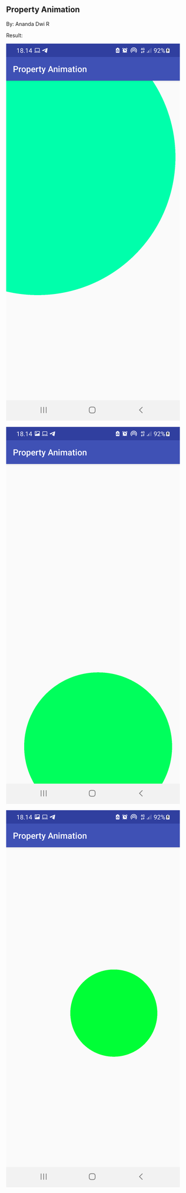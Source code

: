 ## Property Animation

By: Ananda Dwi R

Result:

![Screenshot](img/img1.png)

![Screenshot](img/img2.png)

![Screenshot](img/img3.png)
